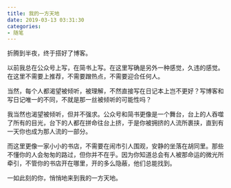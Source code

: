 ```yaml
---
title: 我的一方天地
date: 2019-03-13 03:31:30
categories:
- 随笔
---
```


折腾到半夜，终于搭好了博客。

以前我总在公众号上写，在简书上写。在这里写确是另外一种感觉，久违的感觉。在这里不需要上推荐，不需要蹭热点，不需要迎合任何人。

当然，每个人都渴望被倾听，被理解，不然直接写在日记本上岂不更好？写博客和写日记唯一的不同，不就是那一丝被倾听的可能性吗？

我当然也渴望被倾听，但并不强求。公众号和简书更像是一个舞台，台上的人吞噬了所有的目光，台下的人都在拼命往台上挤，于是你被拥挤的人流所裹挟，直到有一天你也成为那人流的一部分。

而这里更像一家小小的书店，不需要在闹市引人围观，安静的坐落在胡同里。那些不懂你的人会匆匆的路过，但你并不在乎。因为你知道总会有人被那命运的微光所牵引，不管你的书店开在哪里，开的多么隐蔽，他们总能找到。

一如此刻的你，悄悄地来到我的一方天地。
